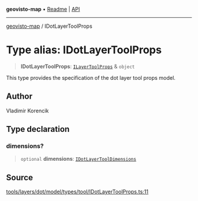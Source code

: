 **geovisto-map** • [Readme](../README.md) \| [API](../globals.md)

***

[geovisto-map](../README.md) / IDotLayerToolProps

# Type alias: IDotLayerToolProps

> **IDotLayerToolProps**: [`ILayerToolProps`](ILayerToolProps.md) & `object`

This type provides the specification of the dot layer tool props model.

## Author

Vladimir Korencik

## Type declaration

### dimensions?

> `optional` **dimensions**: [`IDotLayerToolDimensions`](IDotLayerToolDimensions.md)

## Source

[tools/layers/dot/model/types/tool/IDotLayerToolProps.ts:11](https://github.com/geovisto/geovisto-map/blob/5ee2cb5d45c19062fc8fc6beefa2848c076518b6/src/tools/layers/dot/model/types/tool/IDotLayerToolProps.ts#L11)
